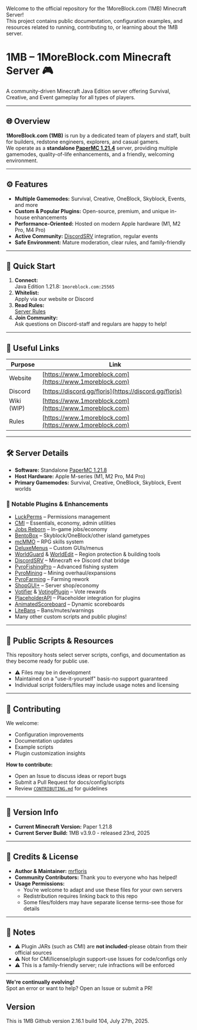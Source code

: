 Welcome to the official repository for the 1MoreBlock.com (1MB) Minecraft Server!  
This project contains public documentation, configuration examples, and resources related to running, contributing to, or learning about the 1MB server.

# 1MB – 1MoreBlock.com Minecraft Server 🎮

A community-driven Minecraft Java Edition server offering Survival, Creative, and Event gameplay for all types of players.

---

## 🌐 Overview

**1MoreBlock.com (1MB)** is run by a dedicated team of players and staff, built for builders, redstone engineers, explorers, and casual gamers.  
We operate as a **standalone [PaperMC 1.21.4](https://papermc.io/software/paper)** server, providing multiple gamemodes, quality-of-life enhancements, and a friendly, welcoming environment.

---

## ⚙️ Features

- **Multiple Gamemodes:** Survival, Creative, OneBlock, Skyblock, Events, and more
- **Custom & Popular Plugins:** Open-source, premium, and unique in-house enhancements
- **Performance-Oriented:** Hosted on modern Apple hardware (M1, M2 Pro, M4 Pro)
- **Active Community:** [DiscordSRV](https://scarsz.me/discordsrv) integration, regular events
- **Safe Environment:** Mature moderation, clear rules, and family-friendly

---

## 🚀 Quick Start

1. **Connect:**  
   Java Edition 1.21.8: `1moreblock.com:25565`
2. **Whitelist:**  
   Apply via our website or Discord
3. **Read Rules:**  
   [Server Rules](https://1moreblock.com/rules)
4. **Join Community:**  
   Ask questions on Discord-staff and regulars are happy to help!

---

## 📎 Useful Links

| Purpose    | Link                                                           |
| ---------- | -------------------------------------------------------------- |
| Website    | [https://www.1moreblock.com](https://www.1moreblock.com)       |
| Discord    | [https://discord.gg/floris](https://discord.gg/floris)         |
| Wiki (WIP) | [https://www.1moreblock.com](https://www.1moreblock.com)       |
| Rules      | [https://www.1moreblock.com](https://www.1moreblock.com)       |

---

## 🛠️ Server Details

- **Software:** Standalone [PaperMC 1.21.8](https://papermc.io/software/paper)
- **Host Hardware:** Apple M-series (M1, M2 Pro, M4 Pro)
- **Primary Gamemodes:** Survival, Creative, OneBlock, Skyblock, Event worlds

### 🔌 Notable Plugins & Enhancements

- [LuckPerms](https://luckperms.net/) – Permissions management
- [CMI](https://www.zrips.net/cmi/) – Essentials, economy, admin utilities
- [Jobs Reborn](https://www.spigotmc.org/resources/jobs-reborn.4216/) – In-game jobs/economy
- [BentoBox](https://bentobox.world/) – Skyblock/OneBlock/other island gametypes
- [mcMMO](https://www.spigotmc.org/resources/mcmmo.2445/) – RPG skills system
- [DeluxeMenus](https://www.spigotmc.org/resources/deluxemenus.11734/) – Custom GUIs/menus
- [WorldGuard](https://enginehub.org/worldguard/) & [WorldEdit](https://enginehub.org/worldedit/) – Region protection & building tools
- [DiscordSRV](https://scarsz.me/discordsrv) – Minecraft ↔ Discord chat bridge
- [PyroFishingPro](https://www.spigotmc.org/resources/pyrofishingpro.82543/) – Advanced fishing system
- [PyroMining](https://www.spigotmc.org/resources/pyromining.82813/) – Mining overhaul/expansions
- [PyroFarming](https://www.spigotmc.org/resources/pyrofarming.85212/) – Farming rework
- [ShopGUI+](https://www.spigotmc.org/resources/shopgui.6515/) – Server shop/economy
- [Votifier](https://www.spigotmc.org/resources/nuvotifier.13449/) & [VotingPlugin](https://www.spigotmc.org/resources/votingplugin.15358/) – Vote rewards
- [PlaceholderAPI](https://www.spigotmc.org/resources/placeholderapi.6245/) – Placeholder integration for plugins
- [AnimatedScoreboard](https://www.spigotmc.org/resources/animatedscoreboard.20848/) – Dynamic scoreboards
- [LiteBans](https://www.spigotmc.org/resources/litebans.3715/) – Bans/mutes/warnings
- Many other custom scripts and public plugins!

---

## 🧩 Public Scripts & Resources

This repository hosts select server scripts, configs, and documentation as they become ready for public use.

- ⚠️ Files may be in development
- Maintained on a "use-it-yourself" basis-no support guaranteed
- Individual script folders/files may include usage notes and licensing

---

## 🤝 Contributing

We welcome:

- Configuration improvements
- Documentation updates
- Example scripts
- Plugin customization insights

**How to contribute:**
- Open an Issue to discuss ideas or report bugs
- Submit a Pull Request for docs/config/scripts
- Review [`CONTRIBUTING.md`](CONTRIBUTING.md) for guidelines

---

## 📌 Version Info

- **Current Minecraft Version:** Paper 1.21.8
- **Current Server Build:** 1MB v3.9.0 - released 23rd, 2025

---

## 🙏 Credits & License

- **Author & Maintainer:** [mrfloris](https://github.com/mrfdev)
- **Community Contributors:** Thank you to everyone who has helped!
- **Usage Permissions:**
  - You’re welcome to adapt and use these files for your own servers
  - Redistribution requires linking back to this repo
  - Some files/folders may have separate license terms-see those for details

---

## 📌 Notes

- ⚠️ Plugin JARs (such as CMI) are **not included**-please obtain from their official sources
- ⚠️ Not for CMI/license/plugin support-use Issues for code/configs only
- ⚠️ This is a family-friendly server; rule infractions will be enforced

---

**We're continually evolving!**  
Spot an error or want to help? Open an Issue or submit a PR!

## Version

This is 1MB Github version 2.16.1 build 104, July 27th, 2025.